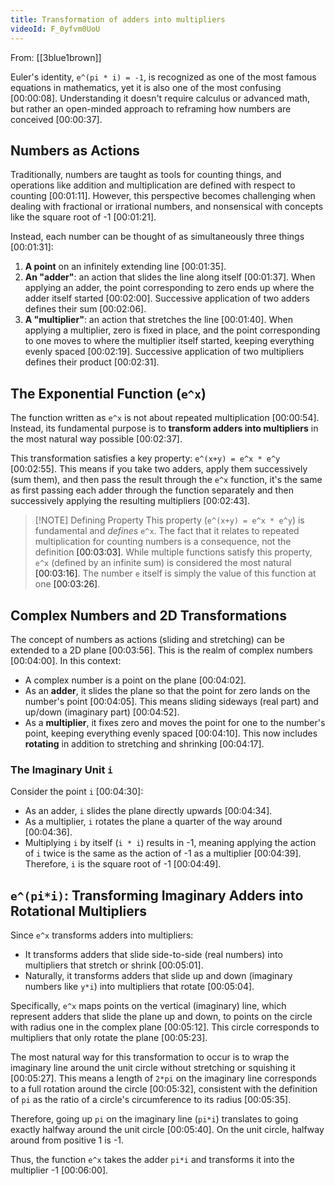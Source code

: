 ```yaml
---
title: Transformation of adders into multipliers
videoId: F_0yfvm0UoU
---
```


From: [[3blue1brown]] <br/> 

Euler's identity, `e^(pi * i) = -1`, is recognized as one of the most famous equations in mathematics, yet it is also one of the most confusing <a class="yt-timestamp" data-t="00:00:08">[00:00:08]</a>. Understanding it doesn't require calculus or advanced math, but rather an open-minded approach to reframing how numbers are conceived <a class="yt-timestamp" data-t="00:00:37">[00:00:37]</a>.

## Numbers as Actions

Traditionally, numbers are taught as tools for counting things, and operations like addition and multiplication are defined with respect to counting <a class="yt-timestamp" data-t="00:01:11">[00:01:11]</a>. However, this perspective becomes challenging when dealing with fractional or irrational numbers, and nonsensical with concepts like the square root of -1 <a class="yt-timestamp" data-t="00:01:21">[00:01:21]</a>.

Instead, each number can be thought of as simultaneously three things <a class="yt-timestamp" data-t="00:01:31">[00:01:31]</a>:
1.  **A point** on an infinitely extending line <a class="yt-timestamp" data-t="00:01:35">[00:01:35]</a>.
2.  **An "adder"**: an action that slides the line along itself <a class="yt-timestamp" data-t="00:01:37">[00:01:37]</a>. When applying an adder, the point corresponding to zero ends up where the adder itself started <a class="yt-timestamp" data-t="00:02:00">[00:02:00]</a>. Successive application of two adders defines their sum <a class="yt-timestamp" data-t="00:02:06">[00:02:06]</a>.
3.  **A "multiplier"**: an action that stretches the line <a class="yt-timestamp" data-t="00:01:40">[00:01:40]</a>. When applying a multiplier, zero is fixed in place, and the point corresponding to one moves to where the multiplier itself started, keeping everything evenly spaced <a class="yt-timestamp" data-t="00:02:19">[00:02:19]</a>. Successive application of two multipliers defines their product <a class="yt-timestamp" data-t="00:02:31">[00:02:31]</a>.

## The Exponential Function (`e^x`)

The function written as `e^x` is not about repeated multiplication <a class="yt-timestamp" data-t="00:00:54">[00:00:54]</a>. Instead, its fundamental purpose is to **transform adders into multipliers** in the most natural way possible <a class="yt-timestamp" data-t="00:02:37">[00:02:37]</a>.

This transformation satisfies a key property: `e^(x+y) = e^x * e^y` <a class="yt-timestamp" data-t="00:02:55">[00:02:55]</a>. This means if you take two adders, apply them successively (sum them), and then pass the result through the `e^x` function, it's the same as first passing each adder through the function separately and then successively applying the resulting multipliers <a class="yt-timestamp" data-t="00:02:43">[00:02:43]</a>.

> [!NOTE] Defining Property
> This property (`e^(x+y) = e^x * e^y`) is fundamental and *defines* `e^x`. The fact that it relates to repeated multiplication for counting numbers is a consequence, not the definition <a class="yt-timestamp" data-t="00:03:03">[00:03:03]</a>. While multiple functions satisfy this property, `e^x` (defined by an infinite sum) is considered the most natural <a class="yt-timestamp" data-t="00:03:16">[00:03:16]</a>. The number `e` itself is simply the value of this function at one <a class="yt-timestamp" data-t="00:03:26">[00:03:26]</a>.

## Complex Numbers and 2D Transformations

The concept of numbers as actions (sliding and stretching) can be extended to a 2D plane <a class="yt-timestamp" data-t="00:03:56">[00:03:56]</a>. This is the realm of complex numbers <a class="yt-timestamp" data-t="00:04:00">[00:04:00]</a>. In this context:
*   A complex number is a point on the plane <a class="yt-timestamp" data-t="00:04:02">[00:04:02]</a>.
*   As an **adder**, it slides the plane so that the point for zero lands on the number's point <a class="yt-timestamp" data-t="00:04:05">[00:04:05]</a>. This means sliding sideways (real part) and up/down (imaginary part) <a class="yt-timestamp" data-t="00:04:52">[00:04:52]</a>.
*   As a **multiplier**, it fixes zero and moves the point for one to the number's point, keeping everything evenly spaced <a class="yt-timestamp" data-t="00:04:10">[00:04:10]</a>. This now includes **rotating** in addition to stretching and shrinking <a class="yt-timestamp" data-t="00:04:17">[00:04:17]</a>.

### The Imaginary Unit `i`
Consider the point `i` <a class="yt-timestamp" data-t="00:04:30">[00:04:30]</a>:
*   As an adder, `i` slides the plane directly upwards <a class="yt-timestamp" data-t="00:04:34">[00:04:34]</a>.
*   As a multiplier, `i` rotates the plane a quarter of the way around <a class="yt-timestamp" data-t="00:04:36">[00:04:36]</a>.
*   Multiplying `i` by itself (`i * i`) results in -1, meaning applying the action of `i` twice is the same as the action of -1 as a multiplier <a class="yt-timestamp" data-t="00:04:39">[00:04:39]</a>. Therefore, `i` is the square root of -1 <a class="yt-timestamp" data-t="00:04:49">[00:04:49]</a>.

## `e^(pi*i)`: Transforming Imaginary Adders into Rotational Multipliers

Since `e^x` transforms adders into multipliers:
*   It transforms adders that slide side-to-side (real numbers) into multipliers that stretch or shrink <a class="yt-timestamp" data-t="00:05:01">[00:05:01]</a>.
*   Naturally, it transforms adders that slide up and down (imaginary numbers like `y*i`) into multipliers that rotate <a class="yt-timestamp" data-t="00:05:04">[00:05:04]</a>.

Specifically, `e^x` maps points on the vertical (imaginary) line, which represent adders that slide the plane up and down, to points on the circle with radius one in the complex plane <a class="yt-timestamp" data-t="00:05:12">[00:05:12]</a>. This circle corresponds to multipliers that only rotate the plane <a class="yt-timestamp" data-t="00:05:23">[00:05:23]</a>.

The most natural way for this transformation to occur is to wrap the imaginary line around the unit circle without stretching or squishing it <a class="yt-timestamp" data-t="00:05:27">[00:05:27]</a>. This means a length of `2*pi` on the imaginary line corresponds to a full rotation around the circle <a class="yt-timestamp" data-t="00:05:32">[00:05:32]</a>, consistent with the definition of `pi` as the ratio of a circle's circumference to its radius <a class="yt-timestamp" data-t="00:05:35">[00:05:35]</a>.

Therefore, going up `pi` on the imaginary line (`pi*i`) translates to going exactly halfway around the unit circle <a class="yt-timestamp" data-t="00:05:40">[00:05:40]</a>. On the unit circle, halfway around from positive 1 is -1.

Thus, the function `e^x` takes the adder `pi*i` and transforms it into the multiplier -1 <a class="yt-timestamp" data-t="00:06:00">[00:06:00]</a>.